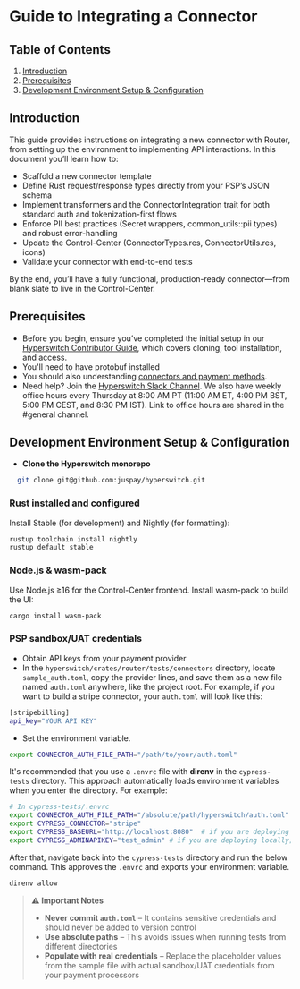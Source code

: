 # Guide to Integrating a Connector

## Table of Contents
1. [Introduction](#introduction)
2. [Prerequisites](#prerequisites)
3. [Development Environment Setup & Configuration](#development-environment-setup--configuration)



## Introduction
This guide provides instructions on integrating a new connector with Router, from setting up the environment to implementing API interactions. In this document you’ll learn how to:

- Scaffold a new connector template
- Define Rust request/response types directly from your PSP’s JSON schema
- Implement transformers and the ConnectorIntegration trait for both standard auth and tokenization-first flows
- Enforce PII best practices (Secret wrappers, common_utils::pii types) and robust error-handling
- Update the Control-Center (ConnectorTypes.res, ConnectorUtils.res, icons)
- Validate your connector with end-to-end tests

By the end, you’ll have a fully functional, production-ready connector—from blank slate to live in the Control-Center.

## Prerequisites
- Before you begin, ensure you’ve completed the initial setup in our [Hyperswitch Contributor Guide](https://github.com/juspay/hyperswitch/blob/main/CONTRIBUTING.md), which covers cloning, tool installation, and access.
- You'll need to have protobuf installed
- You should also understanding [connectors and payment methods](https://hyperswitch.io/pm-list).
- Need help? Join the [Hyperswitch Slack Channel](https://join.slack.com/t/hyperswitch-io/shared_invite/zt-39d4w0043-CgAyb75Kn0YldNyZpd8hWA). We also have weekly office hours every Thursday at 8:00 AM PT (11:00 AM ET, 4:00 PM BST, 5:00 PM CEST, and 8:30 PM IST). Link to office hours are shared in the #general channel.


## Development Environment Setup & Configuration
- **Clone the Hyperswitch monorepo** 
 
```bash
  git clone git@github.com:juspay/hyperswitch.git
```

### Rust installed and configured
Install Stable (for development) and Nightly (for formatting):

```bash
rustup toolchain install nightly
rustup default stable
```
### Node.js & wasm-pack
Use Node.js ≥16 for the Control-Center frontend. Install wasm-pack to build the UI:

``` bash
cargo install wasm-pack
```

### PSP sandbox/UAT credentials
- Obtain API keys from your payment provider
- In the `hyperswitch/crates/router/tests/connectors` directory, locate `sample_auth.toml`, copy the provider lines, and save them as a new file named `auth.toml` anywhere, like the project root. For example, if you want to build a stripe connector, your `auth.toml` will look like this: 

```bash
[stripebilling]
api_key="YOUR API KEY"
```

- Set the environment variable. 
```bash
export CONNECTOR_AUTH_FILE_PATH="/path/to/your/auth.toml"
```

It's recommended that you use a `.envrc` file with **direnv** in the `cypress-tests` directory. This approach automatically loads environment variables when you enter the directory. For example: 

```bash
# In cypress-tests/.envrc  
export CONNECTOR_AUTH_FILE_PATH="/absolute/path/hyperswitch/auth.toml"  
export CYPRESS_CONNECTOR="stripe"  
export CYPRESS_BASEURL="http://localhost:8080"  # if you are deploying locally
export CYPRESS_ADMINAPIKEY="test_admin" # if you are deploying locally; see [link] for more details.
```

After that, navigate back into the `cypress-tests` directory and run the below command. This approves the `.envrc` and exports your environment variable.

```bash
direnv allow
```

> **⚠️ Important Notes**
> - **Never commit `auth.toml`** – It contains sensitive credentials and should never be added to version control  
> - **Use absolute paths** – This avoids issues when running tests from different directories  
> - **Populate with real credentials** – Replace the placeholder values from the sample file with actual sandbox/UAT credentials from your payment processors